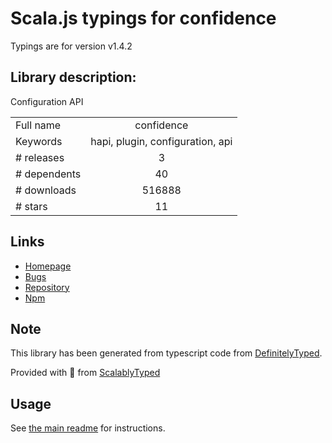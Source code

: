 
# Scala.js typings for confidence

Typings are for version v1.4.2

## Library description:
Configuration API

|                    |                 |
| ------------------ | :-------------: |
| Full name          | confidence |
| Keywords           | hapi, plugin, configuration, api |
| # releases         | 3 |
| # dependents       | 40 |
| # downloads        | 516888 |
| # stars            | 11 |

## Links
- [Homepage](https://github.com/hapipal/confidence#readme)
- [Bugs](https://github.com/hapipal/confidence/issues)
- [Repository](https://github.com/hapipal/confidence)
- [Npm](https://www.npmjs.com/package/confidence)
    


## Note
This library has been generated from typescript code from [DefinitelyTyped](https://definitelytyped.org).

Provided with :purple_heart: from [ScalablyTyped](https://github.com/oyvindberg/ScalablyTyped)

## Usage
See [the main readme](../../readme.md) for instructions.


